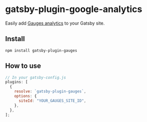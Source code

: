 # gatsby-plugin-google-analytics

Easily add [Gauges analytics](https://get.gaug.es) to your Gatsby site.

## Install

`npm install gatsby-plugin-gauges`

## How to use

```js
// In your gatsby-config.js
plugins: [
  {
    resolve: `gatsby-plugin-gauges`,
    options: {
      siteId: "YOUR_GAUGES_SITE_ID",
    },
  },
];
```
